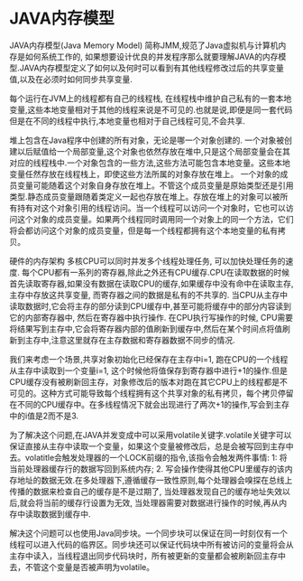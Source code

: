 # JAVA内存模型

JAVA内存模型(Java Memory Model) 简称JMM,规范了Java虚拟机与计算机内存是如何系统工作的, 如果想要设计优良的并发程序那么就要理解JAVA的内存模型.JAVA内存模型定义了如何以及何时可以看到有其他线程修改过后的共享变量值,以及在必须时如何同步共享变量.

每个运行在JVM上的线程都有自己的线程栈, 在线程栈中维护自己私有的一套本地变量,这些本地变量相对于其他的线程来说是不可见的.也就是说,即便是同一套代码但是在不同的线程中执行,本地变量也相对于自己线程可见,不会共享.

堆上包含在Java程序中创建的所有对象，无论是哪一个对象创建的. 一个对象被创建以后赋值给一个局部变量,这个对象也依然存放在堆中,只是这个局部变量会在其对应的线程栈中.一个对象包含的一些方法,这些方法可能包含本地变量。这些本地变量任然存放在线程栈上，即使这些方法所属的对象存放在堆上。
一个对象的成员变量可能随着这个对象自身存放在堆上。不管这个成员变量是原始类型还是引用类型.静态成员变量跟随着类定义一起也存放在堆上。存放在堆上的对象可以被所有持有对这个对象引用的线程访问。当一个线程可以访问一个对象时，它也可以访问这个对象的成员变量。如果两个线程同时调用同一个对象上的同一个方法，它们将会都访问这个对象的成员变量，但是每一个线程都拥有这个本地变量的私有拷贝。

硬件的内存架构
多核CPU可以同时并发多个线程处理任务, 可以加快处理任务的速度. 每个CPU都有一系列的寄存器,除此之外还有CPU缓存.CPU在读取数据的时候首先读取寄存器,如果没有数据在读取CPU的缓存,如果缓存中没有命中在读取主存, 主存中存放这共享变量, 而寄存器之间的数据是私有的不共享的. 当CPU从主存中读取数据时,它会将主存的部分读到CPU缓存中,甚至可能将缓存中的部分内容读到它的内部寄存器中, 然后在寄存器中执行操作. 在CPU执行写操作的时候, CPU需要将结果写到主存中,它会将寄存器内部的值刷新到缓存中,然后在某个时间点将值刷新到主存中,注意这里就存在主存数据和寄存器数据不同步的情况.

我们来考虑一个场景,共享对象初始化已经保存在主存中i=1, 跑在CPU的一个线程从主存中读取到一个变量i=1, 这个时候他将值保存到寄存器中进行+1的操作.但是CPU缓存没有被刷新回主存，对象修改后的版本对跑在其它CPU上的线程都是不可见的。这种方式可能导致每个线程拥有这个共享对象的私有拷贝，每个拷贝停留在不同的CPU缓存中。在多线程情况下就会出现进行了两次+1的操作,写会到主存中的i值是2而不是3.

为了解决这个问题,在JAVA并发变成中可以采用volatile关键字.volatile关键字可以保证直接从主存中读取一个变量，如果这个变量被修改后，总是会被写回到主存中去。volatitle会触发处理器的一个LOCK前缀的指令,该指令会触发两件事情: 1: 将当前处理器缓存行的数据写回到系统内存; 2. 写会操作使得其他CPU里缓存的该内存地址的数据无效.在多处理器下,遵循缓存一致性原则,每个处理器会嗅探在总线上传播的数据来检查自己的缓存是不是过期了, 当处理器发现自己的缓存地址失效以后,就会将当前的缓存行设置为无效, 当处理器需要对数据进行操作的时候,再从内存中读取数据到缓存中.

解决这个问题可以也使用Java同步块。一个同步块可以保证在同一时刻仅有一个线程可以进入代码的临界区。同步块还可以保证代码块中所有被访问的变量将会从主存中读入，当线程退出同步代码块时，所有被更新的变量都会被刷新回主存中去，不管这个变量是否被声明为volatile。

